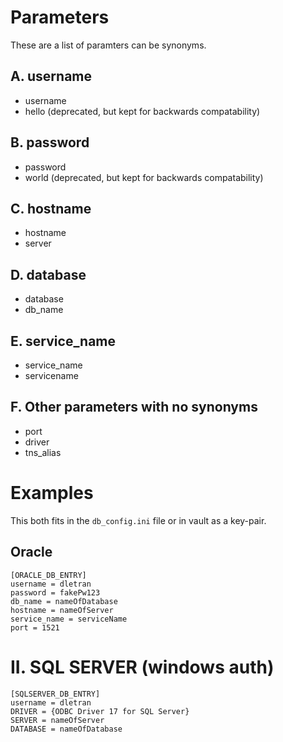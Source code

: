 # Parameters
These are a list of paramters can be synonyms.

## A. username
* username
* hello (deprecated, but kept for backwards compatability)

## B. password
* password
* world (deprecated, but kept for backwards compatability)

## C. hostname
* hostname
* server

## D. database
* database
* db_name

## E. service_name
* service_name
* servicename

## F. Other parameters with no synonyms
* port
* driver
* tns_alias

# Examples
This both fits in the `db_config.ini` file or in vault as a key-pair.
## Oracle
```
[ORACLE_DB_ENTRY] 
username = dletran
password = fakePw123
db_name = nameOfDatabase
hostname = nameOfServer
service_name = serviceName
port = 1521
```
# II. SQL SERVER (windows auth)
```
[SQLSERVER_DB_ENTRY]
username = dletran
DRIVER = {ODBC Driver 17 for SQL Server}
SERVER = nameOfServer
DATABASE = nameOfDatabase
```
